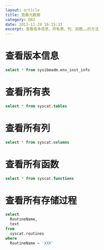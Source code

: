 ```yaml
---
layout: article
title: 查看元数据
category: DB2
date: 2013-11-28 16:15:33
excerpt: 查看版本信息，所有表、列、函数……的方法
---
```


# 查看版本信息

```sql
select * from sysibmadm.env_inst_info
```

# 查看所有表

```sql
select * from syscat.tables
```

# 查看所有列

```sql
select * from syscat.columns
```

# 查看所有函数

```sql
select * from syscat.functions
```

# 查看所有存储过程

```sql
select
  RoutineName,
  text
from
  syscat.routines
where
  RoutineName = 'XXX'
```
